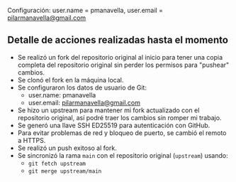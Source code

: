 Configuración: user.name = pmanavella, user.email = pilarmanavella@gmail.com

## Detalle de acciones realizadas hasta el momento

- Se realizó un fork del repositorio original al inicio para tener una copia completa del repositorio original sin perder los permisos para "pushear" cambios.
- Se clonó el fork en la máquina local.
- Se configuraron los datos de usuario de Git:
  - user.name: pmanavella
  - user.email: pilarmanavella@gmail.com
- Se hizo un upstream para mantener mi fork actualizado con el repositorio original, así podré traer los cambios sin romper mi trabajo.
- Se generó una llave SSH ED25519 para autenticación con GitHub.
- Para evitar problemas de red y bloqueo de puerto, se cambió el remoto a HTTPS.
- Se realizó un push exitoso al fork.
- Se sincronizó la rama `main` con el repositorio original (`upstream`) usando:
  - `git fetch upstream`
  - `git merge upstream/main`

